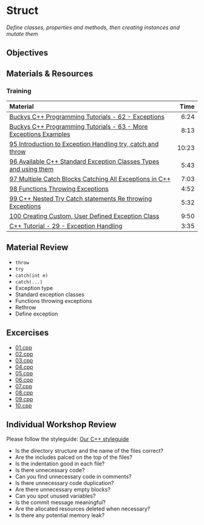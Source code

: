 # Struct
*Define classes, properties and methods, then creating instances and mutate them*

## Objectives

## Materials & Resources
### Training
| Material | Time |
|:---------|-----:|
| [Buckys C++ Programming Tutorials - 62 - Exceptions](https://www.youtube.com/watch?v=mFAaqmj399I) | 6:24 |
| [Buckys C++ Programming Tutorials - 63 - More Exceptions Examples](https://www.youtube.com/watch?v=5369xtKS42s) | 8:13 |
| [95 Introduction to Exception Handling  try, catch and throw](https://www.youtube.com/watch?v=P_Kx0i7yXhU) | 10:23 |
| [96  Available C++ Standard Exception Classes  Types and using them](https://www.youtube.com/watch?v=FynvrvLw3Rs) | 5:43 |
| [97  Multiple Catch Blocks  Catching All Exceptions in C++](https://www.youtube.com/watch?v=gMPUFJfcIU4) | 7:03 |
| [98  Functions Throwing Exceptions](https://www.youtube.com/watch?v=iFexdxXbOfE) | 4:52 |
| [99  C++ Nested Try Catch statements  Re throwing Exceptions](https://www.youtube.com/watch?v=UcT_sXaJF94) | 5:32 |
| [100  Creating Custom, User Defined Exception Class](https://www.youtube.com/watch?v=Ix05fozWn0A) | 9:50 |
| [C++ Tutorial - 29 - Exception Handling](https://www.youtube.com/watch?v=01b_TFpcJ28) | 3:35 |

## Material Review
 - `throw`
 - `try`
 - `catch(int e)`
 - `catch(...)`
 - Exception type
 - Standard exception classes
 - Functions throwing exceptions 
 - Rethrow
 - Define exception


## Excercises
 - [01.cpp](workshop/01.cpp)
 - [02.cpp](workshop/02.cpp)
 - [03.cpp](workshop/03.cpp)
 - [04.cpp](workshop/04.cpp)
 - [05.cpp](workshop/05.cpp)
 - [06.cpp](workshop/06.cpp)
 - [07.cpp](workshop/07.cpp)
 - [08.cpp](workshop/08.cpp)
 - [09.cpp](workshop/09.cpp)
 - [10.cpp](workshop/10.cpp)

## Individual Workshop Review
Please follow the styleguide: [Our C++ styleguide](../../styleguide/cpp.md)

 - Is the directory structure and the name of the files correct?
 - Are the includes palced on the top of the files?
 - Is the indentation good in each file?
 - Is there unnecessary code?
 - Can you find unnecessary code in comments?
 - Is there unnecessary code duplication?
 - Are there unnecessary empty blocks?
 - Can you spot unused variables?
 - Is the commit message meaningful?
 - Are the allocated resources deleted when necessary?
 - Is there any potential memory leak?


